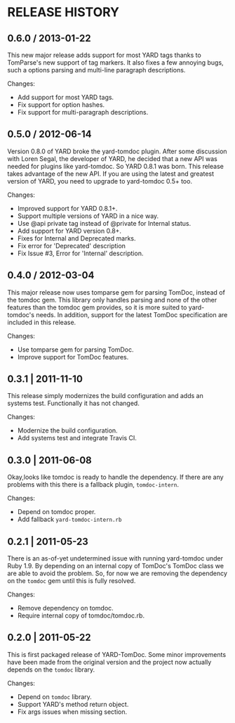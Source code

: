 # RELEASE HISTORY

## 0.6.0 / 2013-01-22

This new major release adds support for most YARD tags thanks to TomParse's
new support of tag markers. It also fixes a few annoying bugs, such a
options parsing and multi-line paragraph descriptions.

Changes:

* Add support for most YARD tags.
* Fix support for option hashes.
* Fix support for multi-paragraph descriptions.


## 0.5.0 / 2012-06-14

Version 0.8.0 of YARD broke the yard-tomdoc plugin. After some discussion with
Loren Segal, the developer of YARD, he decided that a new API was needed for
plugins like yard-tomdoc. So YARD 0.8.1 was born. This release takes advantage
of the new API. If you are using the latest and greatest version of YARD, you 
need to upgrade to yard-tomdoc 0.5+ too.

Changes:

* Improved support for YARD 0.8.1+.
* Support multiple versions of YARD in a nice way.
* Use @api private tag instead of @private for Internal status.
* Add support for YARD version 0.8+.
* Fixes for Internal and Deprecated marks.
* Fix error for 'Deprecated' description
* Fix Issue #3, Error for 'Internal' description.


## 0.4.0 / 2012-03-04

This major release now uses tomparse gem for parsing TomDoc,
instead of the tomdoc gem. This library only handles parsing
and none of the other features than the tomdoc gem provides,
so it is more suited to yard-tomdoc's needs. In addition,
support for the latest TomDoc specification are included in
this release.

Changes:

* Use tomparse gem for parsing TomDoc.
* Improve support for TomDoc features.


## 0.3.1 | 2011-11-10

This release simply modernizes the build configuration
and adds an systems test. Functionally it has not changed.

Changes:

* Modernize the build configuration.
* Add systems test and integrate Travis CI.


## 0.3.0 | 2011-06-08

Okay,looks like tomdoc is ready to handle the dependency. If there
are any problems with this there is a fallback plugin, `tomdoc-intern`.

Changes:

* Depend on tomdoc proper.
* Add fallback `yard-tomdoc-intern.rb`


## 0.2.1 | 2011-05-23

There is an as-of-yet undetermined issue with running yard-tomdoc under
Ruby 1.9. By depending on an internal copy of TomDoc's TomDoc class we
are able to avoid the problem. So, for now we are removing the dependency
on the `tomdoc` gem until this is fully resolved.

Changes:

* Remove dependency on tomdoc.
* Require internal copy of tomdoc/tomdoc.rb.


## 0.2.0 | 2011-05-22

This is first packaged release of YARD-TomDoc. Some minor improvements
have been made from the original version and the project now actually
depends on the `tomdoc` library.

Changes:

* Depend on `tomdoc` library.
* Support YARD's method return object.
* Fix args issues when missing section.

